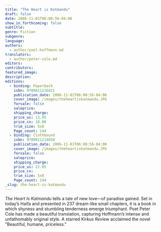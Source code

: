 ```yaml
---
title: "The Heart is Katmandu"
draft: false
date: 2006-11-01T06:00:56-04:00
show_in_forthcoming: false
subtitle:
genre: Fiction
subgenre:
language:
authors:
  - author/yoel-hoffmann.md
translators:
  - author/peter-cole.md
editors:
contributors:
featured_image:
description:
editions:
  - binding: Paperback
    isbn: 9780811216821
    publication_date: 2006-11-01T06:00:56-04:00
    cover_image: /images/theheartiskatmandu.JPG
    forsale: false
    saleprice:
    shipping_charge:
    price_us: 13.95
    price_cn: 18.00
    trim_size: 5x8
    Page_count: 144
  - binding: Clothbound
    isbn: 9780811214650
    publication_date: 2006-11-01T06:00:56-04:00
    cover_image: /images/theheartiskatmandu.JPG
    forsale: false
    saleprice:
    shipping_charge:
    price_us: 22.95
    price_cn:
    trim_size: 5x8
    Page_count: 144
_slug: the-heart-is-katmandu
---
```


_The Heart Is Katmandu_ tells a tale of new love—of paradise gained. Set in today’s Haifa and presented in 237 dream-like small chapters, it is a book in which shyness and stumbling tenderness emerge triumphant. Poet Peter Cole has made a beautiful translation, capturing Hoffmann’s intense and unfathomably original style. A starred _Kirkus Review_ acclaimed the novel "Beautiful, humane, priceless."

